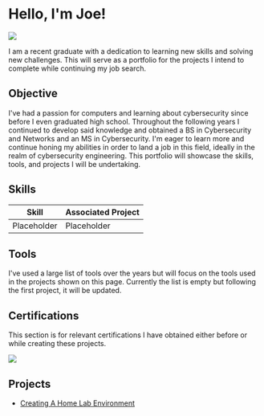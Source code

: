 # Hello, I'm Joe!
<a href="https://www.linkedin.com/in/joe-mcnelis/"><img src="https://img.shields.io/badge/-LinkedIn-0072b1?&style=for-the-badge&logo=linkedin&logoColor=white" /></a>

I am a recent graduate with a dedication to learning new skills and solving new challenges. This will serve as a portfolio for the projects I intend to complete while continuing my job search.

## Objective

I've had a passion for computers and learning about cybersecurity since before I even graduated high school. Throughout the following years I continued to develop said knowledge and obtained a BS in Cybersecurity and Networks and an MS in Cybersecurity. I'm eager to learn more and continue honing my abilities in order to land a job in this field, ideally in the realm of cybersecurity engineering. This portfolio will showcase the skills, tools, and projects I will be undertaking.

## Skills

| Skill                                         | Associated Project         |
|-----------------------------------------------|----------------------------|
| Placeholder | Placeholder |

## Tools
I've used a large list of tools over the years but will focus on the tools used in the projects shown on this page. Currently the list is empty but following the first project, it will be updated.

## Certifications
This section is for relevant certifications I have obtained either before or while creating these projects.
<div>
<img src="https://img.shields.io/badge/-Security%2B-FF0000?&style=for-the-badge&logo=CompTIA&logoColor=white" />
</div>

## Projects
- <a href="https://github.com/j-mcnelis/New-Home-Lab">Creating A Home Lab Environment</a>
